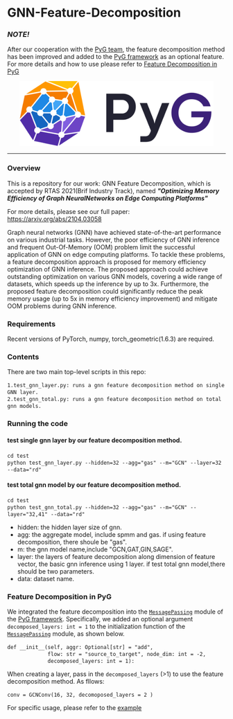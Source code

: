 # GNN-Feature-Decomposition


### ***NOTE!***
After our cooperation with the [PyG team](https://github.com/pyg-team/pytorch_geometric), the feature decomposition method has been improved and added
to the [PyG framework](https://github.com/pyg-team/pytorch_geometric) as an optional feature. For more details and how to use please refer to 
[Feature Decomposition in PyG](#Feature-Decomposition-in-PyG)

<p align="center">
  <img height="150" src="pyg1.svg" />
</p>

--------------------------------------------------------------------------------


### Overview

This is a repository for our work: GNN Feature Decomposition,
which is accepted by RTAS 2021(Brif Industry Track), named ***"Optimizing Memory Efficiency of Graph NeuralNetworks on Edge Computing Platforms"***

For more details, please see our full paper: https://arxiv.org/abs/2104.03058 

Graph neural networks (GNN) have achieved state-of-the-art performance on various industrial tasks.
However, the poor efficiency of GNN inference and frequent Out-Of-Memory (OOM) problem limit the successful application of GNN on edge computing platforms.
To tackle these problems, a feature decomposition approach is proposed for memory efficiency optimization of GNN inference.
The proposed approach could achieve outstanding optimization on various GNN models, covering a wide range of datasets, which speeds up the inference by up to 3x.
Furthermore, the proposed feature decomposition could significantly reduce the peak memory usage (up to 5x in memory efficiency improvement) and mitigate OOM problems during GNN inference.

### Requirements

Recent versions of PyTorch, numpy, torch_geometric(1.6.3) are required. 


### Contents
There are two main top-level scripts in this repo:

    1.test_gnn_layer.py: runs a gnn feature decomposition method on single GNN layer.
    2.test_gnn_total.py: runs a gnn feature decomposition method on total gnn models.
    
### Running the code
#### test single gnn layer by our feature decomposition method.
    cd test
    python test_gnn_layer.py --hidden=32 --agg="gas" --m="GCN" --layer=32 --data="rd"
    
#### test total gnn model by our feature decomposition method.
    cd test
    python test_gnn_total.py --hidden=32 --agg="gas" --m="GCN" --layer="32,41" --data="rd"

- hidden: the hidden layer size of gnn.
- agg: the aggregate model, include spmm and gas. if using feature decomposition, there shoule be "gas".
- m: the gnn model name,include "GCN,GAT,GIN,SAGE".
- layer: the layers of feature decomposition along dimension of feature vector, the basic gnn inference using 1 layer.
if test total gnn model,there should be two parameters.
- data: dataset name.


### Feature Decomposition in PyG

We integrated the feature decomposition into the [`MessagePassing`](https://github.com/pyg-team/pytorch_geometric/blob/master/torch_geometric/nn/conv/message_passing.py) 
module of the [PyG framework](https://github.com/pyg-team/pytorch_geometric). Specifically, we added an optional argument `decomposed_layers: int = 1` to the initialization 
function of the [`MessagePassing`](https://github.com/pyg-team/pytorch_geometric/blob/master/torch_geometric/nn/conv/message_passing.py) module, as shown below.


    def __init__(self, aggr: Optional[str] = "add",
                 flow: str = "source_to_target", node_dim: int = -2,
                 decomposed_layers: int = 1):

When creating a layer, pass in the `decomposed_layers` (>1) to use the feature decomposition method. As fllows:

    conv = GCNConv(16, 32, decomoposed_layers = 2 )

For specific usage, please refer to the [example](example/GCN.py)